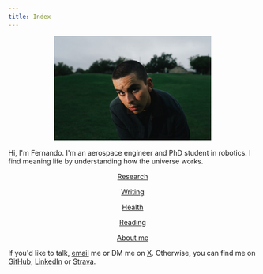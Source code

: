 ```yaml
---
title: Index
---
```

<figure style="text-align: center;">
  <img src="media/palafox_simon.JPG" alt="Fernando Palafox" style="width:75%">
</figure>

Hi, I'm Fernando. I'm an aerospace engineer and PhD student in robotics. I find meaning life by understanding how the universe works. 

<div align="center">

[Research](research.md)
<br>

[Writing](writing.md)
<br>

[Health](health.md)
<br>

[Reading](books.md)
<br>

[About me](about.md)
</div>

If you'd like to talk, [email](mailto:fernandopalafox@utexas.edu) me or DM me on [X](https://twitter.com/p_lafox). Otherwise, you can find me on [GitHub](https://github.com/fernandopalafox), [LinkedIn](https://www.linkedin.com/in/fernando-palafox/) or [Strava](https://www.strava.com/athletes/27635180).